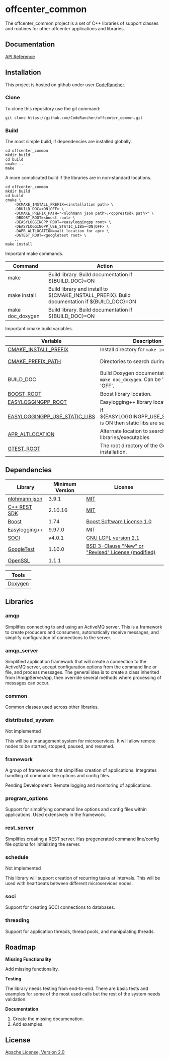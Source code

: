 # offcenter_common

The offcenter_common project is a set of C++ libraries of support classes and routines for other offcenter applications and libraries.

## Documentation

[API Reference](https://coderancher.github.io/offcenter_common/index.html)

## Installation
This project is hosted on github under user [CodeRancher](https://github.com/CodeRancher).

### Clone
To clone this repository use the git command:
```shell
git clone https://github.com/CodeRancher/offcenter_common.git
```
### Build
The most simple build, if dependencies are installed globally.
```shell
cd offcenter_common
mkdir build
cd build
cmake ..
make
```

A more complicated build if the libraries are in non-standard locations.
```shell
cd offcenter_common
mkdir build
cd build
cmake \
    -DCMAKE_INSTALL_PREFIX=<installation path> \
    -DBUILD_DOC=<ON|OFF> \
    -DCMAKE_PREFIX_PATH="<nlohmann json path>;<cpprestsdk path>" \
    -DBOOST_ROOT=<boost root> \
    -DEASYLOGGINGPP_ROOT=<easyloggingpp root> \
    -DEASYLOGGINGPP_USE_STATIC_LIBS=<ON|OFF> \
    -DAPR_ALTLOCATION=<alt location for apr> \
    -DGTEST_ROOT=<googletest root> \
    ..
make install
```

Important make commands.

| Command | Action |
| ------- | ------ |
| make | Build library. Build documentation if ${BUILD_DOC}=ON |
| make install | Build library and install to ${CMAKE_INSTALL_PREFIX}. Build documentation if ${BUILD_DOC}=ON |
| make doc_doxygen | Build library. Build documentation if ${BUILD_DOC}=ON |


Important cmake build variables.

| Variable | Description | Examples |
| -------- | ----------- | --------------- |
| [CMAKE_INSTALL_PREFIX](https://cmake.org/cmake/help/latest/variable/CMAKE_INSTALL_PREFIX.html) | Install directory for `make install`. | e.g. ${HOME}/libs |
| [CMAKE_PREFIX_PATH](https://cmake.org/cmake/help/latest/variable/CMAKE_PREFIX_PATH.html) | Directories to search during `make`. | ${HOME}/libs/cmake/nlohmann_json;${HOME}/libs/cmake/cpprestsdk |
| BUILD_DOC | Build Doxygen documentation during `make doc_doxygen`. Can be 'ON' or 'OFF'. | ON |
| [BOOST_ROOT](https://cmake.org/cmake/help/latest/module/FindBoost.html) | Boost library location. | e.g. ${HOME}/libs |
| [EASYLOGGINGPP_ROOT](https://github.com/amrayn/easyloggingpp/blob/master/cmake/FindEASYLOGGINGPP.cmake) | Easylogging++ library location. | e.g. ${HOME}/libs |
| [EASYLOGGINGPP_USE_STATIC_LIBS](https://github.com/amrayn/easyloggingpp/blob/master/cmake/FindEASYLOGGINGPP.cmake) | If ${EASYLOGGINGPP_USE_STATIC_LIBS} is ON then static libs are searched. | ON |
| [APR_ALTLOCATION](https://github.com/CodeRancher/offcenter_common/blob/main/cmake/FindAPR.cmake) | Alternate location to search for libraries/executables | e.g. ${HOME}/libs |
| [GTEST_ROOT](https://cmake.org/cmake/help/latest/module/FindGTest.html) | The root directory of the Google Test installation. | e.g. ${HOME}/libs |

## Dependencies

| Library | Minimum Version | License |
| ------- | --------------- | ------- |
| [nlohmann json](https://github.com/nlohmann/json) | 3.9.1 | [MIT](https://github.com/nlohmann/json/blob/develop/LICENSE.MIT) |
| [C++ REST SDK](https://github.com/microsoft/cpprestsdk) | 2.10.16 | [MIT](https://github.com/microsoft/cpprestsdk/blob/master/license.txt) |
| [Boost](https://www.boost.org/) | 1.74 | [Boost Software License 1.0](https://www.boost.org/users/license.html) |
| [Easylogging++](https://github.com/amrayn/easyloggingpp) | 9.97.0 | [MIT](https://github.com/amrayn/easyloggingpp/blob/master/LICENSE) |
| [SOCI](https://github.com/SOCI) | v4.0.1 | [GNU LGPL version 2.1](https://github.com/mariadb-corporation/mariadb-connector-cpp/blob/master/COPYING) |
| [GoogleTest](https://github.com/google/googletest) | 1.10.0 | [BSD 3-Clause "New" or "Revised" License (modified)](https://github.com/google/googletest/blob/master/LICENSE) |
| [OpenSSL](https://www.openssl.org) | 1.1.1 | [](https://www.openssl.org/source/license-openssl-ssleay.txt) |

| Tools |
| ----- |
| [Doxygen](https://www.doxygen.nl) |

## Libraries

### amqp

Simplifies connecting to and using an ActiveMQ server. This is a framework to create producers and consumers, automatically receive messages, and simplify configuration of connections to the server.

### amqp_server

Simplified application framework that will create a connection to the ActiveMQ server, accept configuration options from the command line or file, and process messages. The general idea is to create a class inherited from IAmqpServerApp, then override several methods where processing of messages can occur.

### common

Common classes used across other libraries.

### distributed_system

Not implemented

This will be a management system for microservices. It will allow remote nodes to be started, stopped, paused, and resumed. 

### framework

A group of frameworks that simplifies creation of applications. Integrates handling of command line options and config files. 

Pending Development: Remote logging and monitoring of applications.

### program_options

Support for simplifying command line options and config files within applications. Used extensively in the framework.

### rest_server

Simplifies creating a REST server. Has pregenerated command line/config file options for initializing the server.

### schedule

Not implemented

This library will support creation of recurring tasks at intervals. This will be used with heartbeats between different microservices nodes.

### soci

Support for creating SOCI connections to databases.

### threading

Support for application threads, thread pools, and manipulating threads.

## Roadmap
<strong>Missing Functionality</strong>

Add missing functionality.

<strong>Testing</strong>

The library needs testing from end-to-end. There are basic tests and examples for some of the most used calls but the rest of the system needs validation.

<strong>Documentation</strong>
1. Create the missing documenation.
2. Add examples.

## License
[Apache License, Version 2.0](https://github.com/CodeRancher/offcenter_oanda/blob/main/LICENSE)